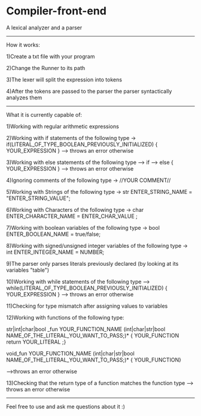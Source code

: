 # Compiler-front-end
A lexical analyzer and a parser

-------------------------------------------------

How it works:

1)Create a txt file with your program

2)Change the Runner to its path

3)The lexer will split the expression into tokens

4)After the tokens are passed to the parser the parser syntactically analyzes them

-------------------------------------------------

What it is currently capable of:

1)Working with regular arithmetic expressions

2)Working with if statements of the following type -> if(LITERAL_OF_TYPE_BOOLEAN_PREVIOUSLY_INITIALIZED) { YOUR_EXPRESSION } --> throws an error otherwise

3)Working with else statements of the following type --> if<stmt> --> <expr> else { YOUR_EXPRESSION } --> throws an error otherwise

4)Ignoring comments of the following type -> //YOUR COMMENT//

5)Working with Strings of the following type -> str ENTER_STRING_NAME = "ENTER_STRING_VALUE";

6)Working with Characters of the following type -> char ENTER_CHARACTER_NAME = ENTER_CHAR_VALUE ;

7)Working with boolean variables of the following type -> bool ENTER_BOOLEAN_NAME = true/false;

8)Working with signed/unsigned integer variables of the following type -> int ENTER_INTEGER_NAME = NUMBER;

9)The parser only parses literals previously declared (by looking at its variables "table")

10)Working with while statements of the following type --> while(LITERAL_OF_TYPE_BOOLEAN_PREVIOUSLY_INITIALIZED) { YOUR_EXPRESSION } --> throws an error otherwise

11)Checking for type mismatch after assigning values to variables

12)Working with functions of the following type:

  str|int|char|bool _fun YOUR_FUNCTION_NAME (int|char|str|bool NAME_OF_THE_LITERAL_YOU_WANT_TO_PASS;)* { YOUR_FUNCTION return                  YOUR_LITERAL ;} 

  void_fun YOUR_FUNCTION_NAME (int|char|str|bool NAME_OF_THE_LITERAL_YOU_WANT_TO_PASS;)* { YOUR_FUNCTION}

  -->throws an error otherwise

13)Checking that the return type of a function matches the function type --> throws an error otherwise

-------------------------------------------------

Feel free to use and ask me questions about it :)
